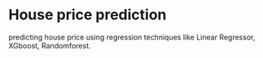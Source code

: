 # House price prediction

predicting house price using regression techniques like Linear Regressor, XGboost, Randomforest.
